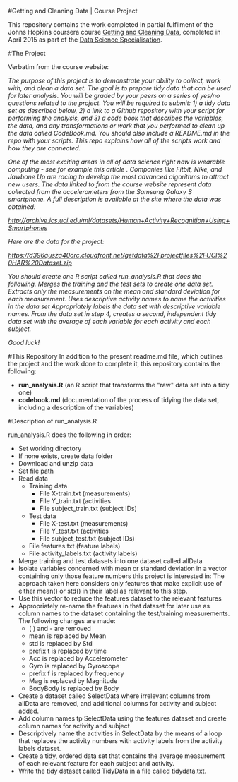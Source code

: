 #Getting and Cleaning Data | Course Project

This repository contains the work completed in partial fulfilment of the Johns Hopkins coursera course [Getting and Cleaning Data](https://www.coursera.org/course/getdata), completed in April 2015 as part of the [Data Science Specialisation](https://www.coursera.org/specialization/jhudatascience/1?utm_medium=courseDescripTop).


#The Project

Verbatim from the course website:

*The purpose of this project is to demonstrate your ability to collect, work with, and clean a data set. The goal is to prepare tidy data that can be used for later analysis. You will be graded by your peers on a series of yes/no questions related to the project. You will be required to submit: 1) a tidy data set as described below, 2) a link to a Github repository with your script for performing the analysis, and 3) a code book that describes the variables, the data, and any transformations or work that you performed to clean up the data called CodeBook.md. You should also include a README.md in the repo with your scripts. This repo explains how all of the scripts work and how they are connected.*

*One of the most exciting areas in all of data science right now is wearable computing - see for example this article . Companies like Fitbit, Nike, and Jawbone Up are racing to develop the most advanced algorithms to attract new users. The data linked to from the course website represent data collected from the accelerometers from the Samsung Galaxy S smartphone. A full description is available at the site where the data was obtained:*

*http://archive.ics.uci.edu/ml/datasets/Human+Activity+Recognition+Using+Smartphones* 

*Here are the data for the project:* 

*https://d396qusza40orc.cloudfront.net/getdata%2Fprojectfiles%2FUCI%20HAR%20Dataset.zip* 

*You should create one R script called run_analysis.R that does the following. 
Merges the training and the test sets to create one data set.
Extracts only the measurements on the mean and standard deviation for each measurement. 
Uses descriptive activity names to name the activities in the data set
Appropriately labels the data set with descriptive variable names. 
From the data set in step 4, creates a second, independent tidy data set with the average of each variable for each activity and each subject.*

*Good luck!*



#This Repository
In addition to the present readme.md file, which outlines the project and the work done to complete it, this repository contains the following:

- **run_analysis.R** (an R script that transforms the "raw" data set into a tidy one)
- **codebook.md** (documentation of the process of tidying the data set, including a description of the variables)    


#Description of run_analysis.R

run_analysis.R does the following in order:

- Set working directory
- If none exists, create data folder
- Download and unzip data
- Set file path
- Read data
	- Training data
		- File X-train.txt (measurements)
		- File Y_train.txt (activities
		- File subject_train.txt (subject IDs)
	- Test data
		- File X-test.txt (measurements)
		- File Y_test.txt (activities
		- File subject_test.txt (subject IDs)
	- File features.txt (feature labels)
	- File activity_labels.txt (activity labels)
- Merge training and test datasets into one dataset called allData
- Isolate variables concerned with mean or standard deviation in a vector containing only those feature numbers this project is interested in: The approach taken here considers only features that make explicit use of either mean() or std() in their label as relevant to this step.
- Use this vector to reduce the features dataset to the relevant features
- Appropriately re-name the features in that dataset for later use as column names to the dataset containing the test/training measurements. The following changes are made:
	- ( ) and - are removed
	- mean is replaced by Mean
	- std is replaced by Std
	- prefix t is replaced by time
	- Acc is replaced by Accelerometer
	- Gyro is replaced by Gyroscope
	- prefix f is replaced by frequency
	- Mag is replaced by Magnitude
	- BodyBody is replaced by Body
- Create a dataset called SelectData where irrelevant columns from allData are removed, and additional columns for activity and subject added.
- Add column names tp SelectData using the features dataset and create column names for activity and subject
- Descriptively name the activities in SelectData by the means of a loop that replaces the activity numbers with activity labels from the activity labels dataset.
- Create a tidy, ordered data set that contains the average measurement of each relevant feature for each subject and activity.
- Write the tidy dataset called TidyData in a file called tidydata.txt.
